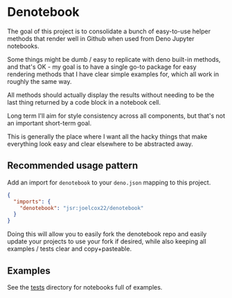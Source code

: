 # Denotebook

The goal of this project is to consolidate a bunch of easy-to-use helper methods that render well in Github when used from Deno Jupyter notebooks.

Some things might be dumb / easy to replicate with deno built-in methods, and that's OK - my goal is to have a single go-to package for easy rendering methods that I have clear simple examples for, which all work in roughly the same way.

All methods should actually display the results without needing to be the last thing returned by a code block in a notebook cell.

Long term I'll aim for style consistency across all components, but that's not an important short-term goal.

This is generally the place where I want all the hacky things that make everything look easy and clear elsewhere to be abstracted away.

## Recommended usage pattern

Add an import for `denotebook` to your `deno.json` mapping to this project. 

```json deno.json
{
  "imports": {
    "denotebook": "jsr:joelcox22/denotebook"
  }
}
```

Doing this will allow you to easily fork the denotebook repo and easily update your projects to use your fork if desired, while also keeping all examples / tests clear and copy+pasteable.

## Examples

See the [tests](./tests/) directory for notebooks full of examples.
